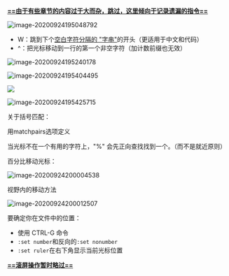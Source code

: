 **<u>==由于有些章节的内容过于大而杂，跳过，这里倾向于记录遗漏的指令==</u>**



![image-20200924195048792](E:%5CMDNotes%5C%E7%9C%8B%E6%89%8B%E5%86%8C%E7%9A%84Vim%E8%A1%A5%E5%85%85.assets%5Cimage-20200924195048792.png) 

- W：跳到下个<u>空白字符分隔的 "字串"</u>的开头（更适用于中文和代码）
- ^：把光标移动到一行的第一个非空字符（加计数前缀也无效）

![image-20200924195240178](E:%5CMDNotes%5C%E7%9C%8B%E6%89%8B%E5%86%8C%E7%9A%84Vim%E8%A1%A5%E5%85%85.assets%5Cimage-20200924195240178.png) 

![image-20200924195404495](E:%5CMDNotes%5C%E7%9C%8B%E6%89%8B%E5%86%8C%E7%9A%84Vim%E8%A1%A5%E5%85%85.assets%5Cimage-20200924195404495.png) 

![](E:%5CMDNotes%5C%E7%9C%8B%E6%89%8B%E5%86%8C%E7%9A%84Vim%E8%A1%A5%E5%85%85.assets%5Cimage-20200924195421504.png) 

![image-20200924195425715](E:%5CMDNotes%5C%E7%9C%8B%E6%89%8B%E5%86%8C%E7%9A%84Vim%E8%A1%A5%E5%85%85.assets%5Cimage-20200924195425715.png) 



关于括号匹配：

用matchpairs选项定义

当光标不在一个有用的字符上，"%" 会先正向查找找到一个。（而不是就近原则）



百分比移动光标：

![image-20200924200004538](E:%5CMDNotes%5C%E7%9C%8B%E6%89%8B%E5%86%8C%E7%9A%84Vim%E8%A1%A5%E5%85%85.assets%5Cimage-20200924200004538.png) 



视野内的移动方法

![image-20200924200012507](E:%5CMDNotes%5C%E7%9C%8B%E6%89%8B%E5%86%8C%E7%9A%84Vim%E8%A1%A5%E5%85%85.assets%5Cimage-20200924200012507.png) 





要确定你在文件中的位置：

- 使用 CTRL-G 命令
- `:set number`和反向的`:set nonumber`
- `:set ruler`在右下角显示当前光标位置





**<u>==滚屏操作暂时略过==</u>**


















































